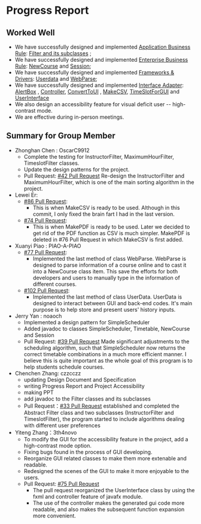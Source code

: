 # Progress Report

## Worked Well

- We have successfully designed and
  implemented [Application Business Rule](../src/main/java/ApplicationBusinessRule): [Filter and its subclasses](../src/main/java/ApplicationBusinessRule/filter)
  ;
- We have successfully designed and
  implemented [Enterprise Business Rule](../src/main/java/EnterpriseBusinessRules): [NewCourse](../src/main/java/EnterpriseBusinessRules/NewCourse.java)
  and
  [Session](../src/main/java/EnterpriseBusinessRules/Session.java);
- We have successfully designed and
  implemented [Frameworks & Drivers](../src/main/java/FrameworksDrivers): [Userdata](../src/main/java/FrameworksDrivers/UserData.java)
  and [WebParse](../src/main/java/FrameworksDrivers/WebParse.java);
- We have successfully designed and
  implemented [Interface Adapter](../src/main/java/InterfaceAdapters): [AlertBox](../src/main/java/InterfaceAdapters/AlertBox.java)
  , [Controller](../src/main/java/InterfaceAdapters/Controller.java),
  [ConvertToUI](../src/main/java/InterfaceAdapters/ConvertToUI.java)
  , [MakeCSV](../src/main/java/InterfaceAdapters/MakeCSV.java),
  [TimeSlotForGUI](../src/main/java/InterfaceAdapters/TimeSlotForGUI.java)
  and [UserInterface](../src/main/java/InterfaceAdapters/UserInterface.java)
- We also design an accessibility feature for visual deficit user -- high-contrast mode.
- We are effective during in-person meetings.

## Summary for Group Member

- Zhonghan Chen : OscarC9912
    - Complete the testing for InstructorFilter, MaximumHourFilter, TimeslotFilter classes.
    - Update the design patterns for the project.
    - Pull Request: [#42 Pull Request](https://github.com/CSC207-UofT/course-project-207-project-dream-team/pull/42)
      Re-design the InstructorFilter and MaximumHourFilter, which is one of the main sorting algorithm in the project.
- Lewei Er:
    - [#86 Pull Request](https://github.com/CSC207-UofT/course-project-207-project-dream-team/pull/86):
        - This is when MakeCSV is ready to be used. Although in this commit, I only fixed the brain fart I had in the
          last version.
    - [#74 Pull Request](https://github.com/CSC207-UofT/course-project-207-project-dream-team/pull/74):
        - This is when MakePDF is ready to be used. Later we decided to get rid of the PDF function as CSV is much
          simpler. MakePDF is deleted in #76 Pull Request in which MakeCSV is first added.
- Xuanyi Piao : PIAO-A-PIAO
    - [#77 Pull Request](https://github.com/CSC207-UofT/course-project-207-project-dream-team/pull/77):
        - Implemented the last method of class WebParse. WebParse is designed to parse information of a course online
          and to cast it into a NewCourse class item. This save the efforts for both developers and users to manually
          type in the information of different courses.
    - [#102 Pull Request](https://github.com/CSC207-UofT/course-project-207-project-dream-team/pull/102):
        - Implemented the last method of class UserData. UserData is designed to interact between GUI and back-end
          codes. It's main purpose is to help store and present users' history inputs.
- Jerry Yan : noaoch
    - Implemented a design pattern for SimpleScheduler
    - Added javadoc to classes SimpleScheduler, Timetable, NewCourse and Session
    - Pull Request: [#39 Pull Request](https://github.com/CSC207-UofT/course-project-207-project-dream-team/pull/39)
      Made significant adjustments to the scheduling algorithm, such that SimpleScheduler now returns the correct
      timetable combinations in a much more efficient manner. I believe this is quite important as the whole goal of
      this program is to help students schedule courses.
- Chenchen Zhang: czzcczz
    - updating Design Document and Specification
    - writing Progress Report and Project Accessibility
    - making PPT
    - add javadoc to the Filter classes and its subclasses
    - Pull Request：[#33 Pull Request](https://github.com/CSC207-UofT/course-project-207-project-dream-team/pull/33)
      established and completed the Abstract Filter class and two subclasses (InstructorFilter and TimeslotFilter), the
      program started to include algorithms dealing with different user preferences
- Yiteng Zhang：3th4novo
    - To modify the GUI for the accessibility feature in the project, add a high-contrast mode option.
    - Fixing bugs found in the process of GUI developing.
    - Reorganize GUI related classes to make them more extenable and readable.
    - Redesigned the scenes of the GUI to make it more enjoyable to the users.
    - Pull Request: [#75 Pull Request](https://github.com/CSC207-UofT/course-project-207-project-dream-team/pull/75)
        - The pull request reorganized the UserInterface class by using the fxml and controller feature of javafx
          module.
        - The use of the controller makes the generated gui code more readable, and also makes the subsequent function
          expansion more convenient.
    